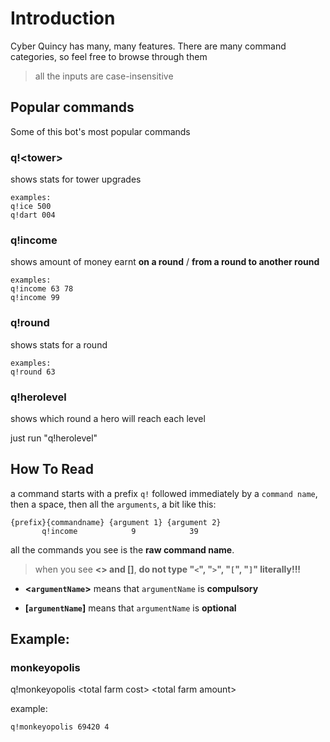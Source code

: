 # Introduction

Cyber Quincy has many, many features. There are many command categories, so feel free to browse through them

> all the inputs are case-insensitive

## Popular commands

Some of this bot's most popular commands

###  q!&lt;tower&gt;

shows stats for tower upgrades
```
examples: 
q!ice 500
q!dart 004
```

### q!income

shows amount of money earnt **on a round** / **from a round to another round**
```
examples:
q!income 63 78
q!income 99
```
### q!round

shows stats for a round
```
examples:
q!round 63
```
### q!herolevel
shows which round a hero will reach each level

just run "q!herolevel"

## How To Read

a command starts with a prefix `q!` followed immediately by a `command name`, then a space, then all the `arguments`, a bit like this:

```
{prefix}{commandname} {argument 1} {argument 2}
       q!income            9            39
```

all the commands you see is the **raw command name**.

> when you see **&lt;> and []**, **do not type "`<`", "`>`", "`[`", "`]`" literally!!!**

-   **&lt;`argumentName`>** means that `argumentName` is **compulsory**

-   **[`argumentName`]** means that `argumentName` is **optional**

## Example:

### monkeyopolis

q!monkeyopolis &lt;total farm cost> &lt;total farm amount>

example:

```
q!monkeyopolis 69420 4
```
